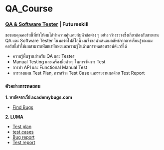 # QA_Course
### [QA & Software Tester](https://futureskill.co/learning-path/detail/515) | Futureskill
ขอขอบคุณคอร์สนี้ที่ทำให้ผมได้ทำความคุ้นเคยกับหัวข้อต่าง ๆ อย่างกว้างขวางซึ่งเกี่ยวข้องกับสายงาน QA และ Software Tester ในพอร์ตโฟลิโอนี้ ผมจึงขอนำเสนอผลลัพธ์จากการเรียนรู้ของผม คอร์สนี้ทำให้ผมสามารถพัฒนาทักษะและความรู้ในด้านการทดสอบซอฟต์แวร์ได้
* ความรู้พื้นฐานสำหรับ QA และ Tester
* Manual Testing และเครื่องมือต่างๆ ในการจัดการ Test
* การทำ API และ Functional Manual Test
* การวางแผน Test Plan, การสร้าง Test Case และรายงานผลด้วย Test Report

### ตัวอย่างการทดสอบ
**1. หาบัคจากเว็ป academybugs.com**
* [Find Bugs](https://docs.google.com/spreadsheets/d/1_hhRWhRSVhWeyspMndrGQqI211Cvw1sm4X0WNgYvF4Q/edit?usp=drive_link)

**2. LUMA**
* [Test plan](https://drive.google.com/file/d/1yImqWHJovWGgs37Ta_oLZXMg2QETSiJZ/view?usp=sharing)
* [test cases](https://docs.google.com/spreadsheets/d/1IbZvEvj4IO4au9Xi_5YEV1Z-PxAGlWEK6dCY0LU5L3c/edit?usp=sharing)
* [Bug report]()
* [Test report]()
